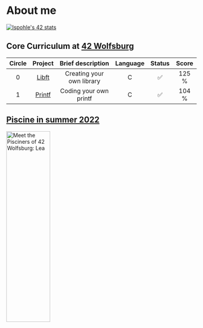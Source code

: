 # About me

[![lspohle's 42 stats](https://badge42.vercel.app/api/v2/clc39o9vg00590flgbemnvaab/stats?cursusId=21&coalitionId=150)](https://github.com/JaeSeoKim/badge42) 

## Core Curriculum at [42 Wolfsburg](https://42wolfsburg.de/)
| Circle | Project |         Brief description  | Language | Status | Score |
|:------:|:-------:|:--------------------------:|:--------:|:------:|:-----:|
| 0      | [Libft](https://github.com/lspohle/libft)   |Creating your own library   | C        |✅      | 125 % |
| 1      | [Printf](https://github.com/lspohle/ft_printf)  |Coding your own printf      | C        |✅      | 104 % |

## [Piscine in summer 2022](https://de.linkedin.com/posts/42wolfsburg_meet-the-pisciners-of-42-wolfsburg-lea-activity-7001888943784787968-BH_N)
<a href="http://www.youtube.com/watch?feature=player_embedded&v=ewsp9ctfadk
" target="_blank"><img src="http://img.youtube.com/vi/ewsp9ctfadk/0.jpg" 
alt="Meet the Pisciners of 42 Wolfsburg: Lea" width="48%" height="36%" /></a>
